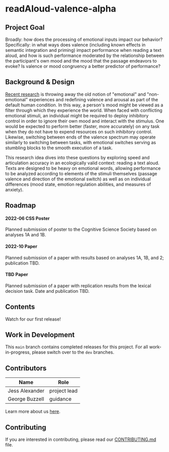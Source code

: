 # readAloud-valence-alpha

## Project Goal
Broadly: how does the processing of emotional inputs impact our behavior?  Specifically: in what ways does valence (including known effects in semantic integration and priming) impact performance when reading a text aloud, and how is such performance moderated by the relationship between the participant's own mood and the mood that the passage endeavors to evoke?  Is valence or mood congruency a better predictor of performance?


## Background & Design
[Recent research](https://journals.sagepub.com/doi/pdf/10.1177/0963721419831992) is throwing away the old notion of "emotional" and "non-emotional" experiences and redefining valence and arousal as part of the default human condition. In this way, a person's mood might be viewed as a filter through which they experience the world.  When faced with conflicting emotional stimuli, an individual might be required to deploy inhibitory control in order to ignore their own mood and interact with the stimulus.  One would be expected to perform better (faster, more accurately) on any task when they do not have to expend resources on such inhibitory control.  Likewise, switching between ends of the valence spectrum may operate similarly to switching between tasks, with emotional switches serving as stumbling blocks to the smooth execution of a task.

This research idea dives into these questions by exploring speed and articulation accuracy in an ecologically valid context: reading a text aloud.  Texts are designed to be heavy on emotional words, allowing performance to be analyzed according to elements of the stimuli themselves (passage valence and direction of the emotional switch) as well as on individual differences (mood state, emotion regulation abilities, and measures of anxiety).


## Roadmap
#### 2022-06 CSS Poster
Planned submission of poster to the Cognitive Science Society based on analyses 1A and 1B.

#### 2022-10 Paper
Planned submission of a paper with results based on analyses 1A, 1B, and 2; publication TBD.

#### TBD Paper
Planned submission of a paper with replication results from the lexical decision task.  Date and publication TBD.


## Contents
Watch for our first release!


## Work in Development
This `main` branch contains completed releases for this project. For all work-in-progress, please switch over to the `dev` branches.


## Contributors
| Name | Role |
| ---  | ---  |
| Jess Alexander | project lead |
| George Buzzell | guidance |

Learn more about us [here](www.ndclab.com/people).


## Contributing
If you are interested in contributing, please read our [CONTRIBUTING.md](CONTRIBUTING.md) file.
